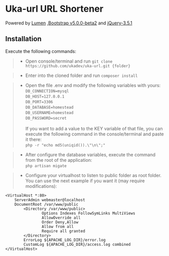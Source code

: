 # Uka-url URL Shortener

Powered by [Lumen](https://lumen.laravel.com/docs) ,[Bootstrap v5.0.0-beta2](https://getbootstrap.com/) and [jQuery-3.5.1](https://jquery.com/)

## Installation

Execute the following commands:

> - Open console/terminal and run `git clone https://github.com/ukadev/uka-url.git {folder}`

> - Enter into the cloned folder and run `composer install`

> - Open the file .env and modify the following variables with yours:<br> 
    `DB_CONNECTION=mysql`<br>
    `DB_HOST=127.0.0.1`<br>
    `DB_PORT=3306`<br>
    `DB_DATABASE=homestead`<br>
    `DB_USERNAME=homestead`<br>
    `DB_PASSWORD=secret`<br><br>
    If you want to add a value to the KEY variable of that file, you can execute the following command in the console/terminal and paste it there: 
    <br>
    `php -r "echo md5(uniqid()).\"\n\";"`

> - After configure the database variables, execute the command from the root of the application:<br>
    `php artisan migate`
    
> - Configure your virtualhost to listen to public folder as root folder. You can use the next example if you want it (may require modifications):

````
<VirtualHost *:80>
    ServerAdmin webmaster@localhost
    DocumentRoot /var/www/public
        <Directory /var/www/public>
                Options Indexes FollowSymLinks MultiViews
                AllowOverride all
                Order Deny,Allow
                Allow from all
                Require all granted
        </Directory>
        ErrorLog ${APACHE_LOG_DIR}/error.log
        CustomLog ${APACHE_LOG_DIR}/access.log combined
</VirtualHost>
````
